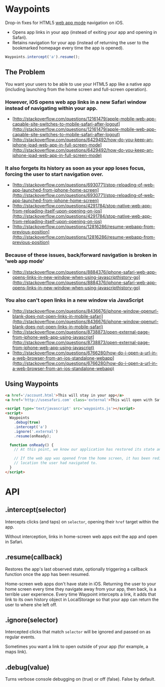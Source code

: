 # Waypoints

Drop-in fixes for HTML5 [web app mode](http://developer.apple.com/library/ios/#DOCUMENTATION/AppleApplications/Reference/SafariWebContent/ConfiguringWebApplications/ConfiguringWebApplications.html) navigation on iOS.

  * Opens app links in your app (instead of exiting your app and opening in Safari).
  * Retains navigation for your app (instead of returning the user to the bookmarked homepage every time the app is opened).

```js
Waypoints.intercept('a').resume();
```

## The Problem

You want your users to be able to use your HTML5 app like a native app (including launching from the home screen and full-screen operation).

### However, iOS opens web app links in a new Safari window instead of navigating within your app.
* [http://stackoverflow.com/questions/12161479/apple-mobile-web-app-capable-site-switches-to-mobile-safari-after-logout](http://stackoverflow.com/questions/12161479/apple-mobile-web-app-capable-site-switches-to-mobile-safari-after-logout)
* [http://stackoverflow.com/questions/6429492/how-do-you-keep-an-iphone-ipad-web-app-in-full-screen-mode](http://stackoverflow.com/questions/6429492/how-do-you-keep-an-iphone-ipad-web-app-in-full-screen-mode)

### It also forgets its history as soon as your app loses focus, forcing the user to start navigation over.
* [http://stackoverflow.com/questions/6930771/stop-reloading-of-web-app-launched-from-iphone-home-screen](http://stackoverflow.com/questions/6930771/stop-reloading-of-web-app-launched-from-iphone-home-screen)
* [http://stackoverflow.com/questions/4291784/stop-native-web-app-from-reloading-itself-upon-opening-on-ios](http://stackoverflow.com/questions/4291784/stop-native-web-app-from-reloading-itself-upon-opening-on-ios)
* [http://stackoverflow.com/questions/12816286/resume-webapp-from-previous-position](http://stackoverflow.com/questions/12816286/resume-webapp-from-previous-position)

### Because of these issues, back/forward navigation is broken in 'web app mode'
* [http://stackoverflow.com/questions/8884376/iphone-safari-web-app-opens-links-in-new-window-when-using-javascripthistory-go](http://stackoverflow.com/questions/8884376/iphone-safari-web-app-opens-links-in-new-window-when-using-javascripthistory-go)

### You also can't open links in a new window via JavaScript
* [http://stackoverflow.com/questions/8436676/iphone-window-openurl-blank-does-not-open-links-in-mobile-safari](http://stackoverflow.com/questions/8436676/iphone-window-openurl-blank-does-not-open-links-in-mobile-safari)
* [http://stackoverflow.com/questions/8738873/open-external-page-from-iphone-web-app-using-javascript](http://stackoverflow.com/questions/8738873/open-external-page-from-iphone-web-app-using-javascript)
* [http://stackoverflow.com/questions/6766280/how-do-i-open-a-url-in-a-web-browser-from-an-ios-standalone-webapp](http://stackoverflow.com/questions/6766280/how-do-i-open-a-url-in-a-web-browser-from-an-ios-standalone-webapp)

## Using Waypoints

```html
<a href='/account.html'>This will stay in your app</a>
<a href='http://usesafari.com' class='external'>This will open with Safari</a>

<script type='text/javascript' src='waypoints.js'></script>
<script>
  Waypoints
    .debug(true)
    .intercept('a')
    .ignore('.external')
    .resume(onReady);

  function onReady() {
    // At this point, we know our application has restored its state and is in the right place.

    // If the web app was opened from the home screen, it has been redirected to the last
    // location the user had navigated to.
  }
</script>
```

# API

## .intercept(selector)

Intercepts clicks (and taps) on `selector`, opening their `href` target within the app.

Without interception, links in home-screen web apps exit the app and open in Safari.

## .resume(callback)

Restores the app's last observed state, optionally triggering a callback function once the app has been resumed.

Home-screen web apps don't have state in iOS.
Returning the user to your home screen every time they navigate away from your app, then back, is a terrible user experience.
Every time Waypoint intercepts a link, it adds that link to its own history object in LocalStorage so that your app can return the user to where she left off.

## .ignore(selector)

Intercepted clicks that match `selector` will be ignored and passed on as regular events.

Sometimes you want a link to open outside of your app (for example, a maps link).

## .debug(value)

Turns verbose console debugging on (true) or off (false). False by default.
